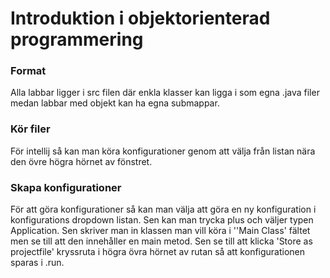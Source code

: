 # Introduktion i objektorienterad programmering
### Format
Alla labbar ligger i src filen där enkla klasser kan ligga i som egna .java filer medan labbar med objekt kan ha egna submappar.

### Kör filer
För intellij så kan man köra konfigurationer genom att välja från listan nära den övre högra hörnet av fönstret.

### Skapa konfigurationer
För att göra konfigurationer så kan man välja att göra en ny konfiguration i konfigurations dropdown listan. Sen kan man trycka plus och väljer typen Application. Sen skriver man in klassen man vill köra i ''Main Class' fältet men se till att den innehåller en main metod. Sen se till att klicka 'Store as  projectfile' kryssruta i högra övra hörnet av rutan så att konfigurationen sparas i .run.
